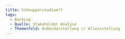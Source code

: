 ```yaml
---
title: Schnupperstudium??
tags:
  - BackLog
  - Quelle: Stakeholder Analyse
  - Themenfeld: Außendarstellung // Alleinstellung
---
```

